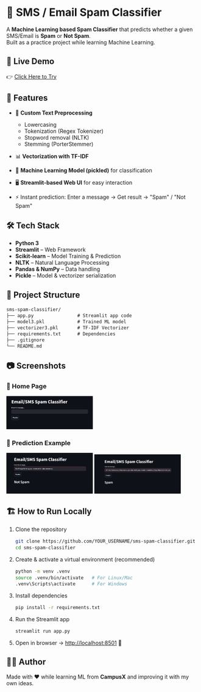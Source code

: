 # 📩 SMS / Email Spam Classifier  

A **Machine Learning based Spam Classifier** that predicts whether a given SMS/Email is **Spam** or **Not Spam**.  
Built as a practice project while learning Machine Learning.

## 🚀 Live Demo  
👉 [Click Here to Try](https://sms-spam-classifier007.streamlit.app/)  

## 🌟 Features  
- 📝 **Custom Text Preprocessing**  
  - Lowercasing  
  - Tokenization (Regex Tokenizer)  
  - Stopword removal (NLTK)  
  - Stemming (PorterStemmer)  

- 📊 **Vectorization with TF-IDF**  
- 🤖 **Machine Learning Model (pickled)** for classification  
- 🖥️ **Streamlit-based Web UI** for easy interaction  
- ⚡ Instant prediction: Enter a message → Get result → "Spam" / "Not Spam"  

## 🛠️ Tech Stack  
- **Python 3**  
- **Streamlit** – Web Framework  
- **Scikit-learn** – Model Training & Prediction  
- **NLTK** – Natural Language Processing  
- **Pandas & NumPy** – Data handling  
- **Pickle** – Model & vectorizer serialization  

## 📂 Project Structure  

```
sms-spam-classifier/
├── app.py                # Streamlit app code
├── model3.pkl            # Trained ML model
├── vectorizer3.pkl       # TF-IDF Vectorizer
├── requirements.txt      # Dependencies
├── .gitignore
└── README.md
```

## 📷 Screenshots  

### 🔹 Home Page  
<p float="left">
  <img src="img/home-.jpg" width="45%"/>
</p> 

### 🔹 Prediction Example  
<p float="left">
  <img src="img/not-spam.jpg" width="45%" />
  <img src="img/spam.jpg" width="45%" />
</p> 


## 🏗️ How to Run Locally  

1. Clone the repository  
   ```bash
   git clone https://github.com/YOUR_USERNAME/sms-spam-classifier.git
   cd sms-spam-classifier
   ```

2. Create & activate a virtual environment (recommended)

   ```bash
   python -m venv .venv
   source .venv/bin/activate   # For Linux/Mac
   .venv\Scripts\activate      # For Windows
   ```

3. Install dependencies

   ```bash
   pip install -r requirements.txt
   ```

4. Run the Streamlit app

   ```bash
   streamlit run app.py
   ```

5. Open in browser → [http://localhost:8501](http://localhost:8501) 🎉

## 👩‍💻 Author

Made with ❤️ while learning ML from **CampusX** and improving it with my own ideas.
